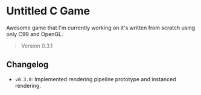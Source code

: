 # Untitled C Game

Awesome game that I'm currently working on it's written from scratch using only C99 and OpenGL.

> Version 0.3.1

## Changelog

- `v0.3.0`: Implemented rendering pipeline prototype and instanced rendering.

